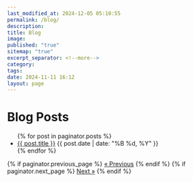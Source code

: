 ```yaml
---
last_modified_at: 2024-12-05 05:10:55
permalink: /blog/
description: 
title: Blog
image: 
published: "true"
sitemap: "true"
excerpt_separator: <!--more-->
category: 
tags: 
date: 2024-11-11 16:12
layout: page
---
```

<h1>Blog Posts</h1>

<ul>
  {% for post in paginator.posts %}
    <li>
      <a href="{{ post.url | relative_url }}">{{ post.title }}</a>
      <span class="post-date">{{ post.date | date: "%B %d, %Y" }}</span>
    </li>
  {% endfor %}
</ul>

<div class="pagination">
  {% if paginator.previous_page %}
    <a href="{{ paginator.previous_page_path | relative_url }}">&laquo; Previous</a>
  {% endif %}
  {% if paginator.next_page %}
    <a href="{{ paginator.next_page_path | relative_url }}">Next &raquo;</a>
  {% endif %}
</div>
